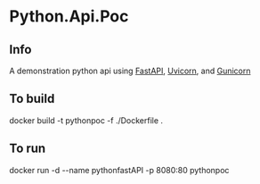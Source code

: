 # Python.Api.Poc

## Info
A demonstration python api using [FastAPI](https://fastapi.tiangolo.com), [Uvicorn](https://www.uvicorn.org), and [Gunicorn](https://docs.gunicorn.org)

## To build
docker build -t pythonpoc -f ./Dockerfile .

## To run
docker run -d --name pythonfastAPI -p 8080:80 pythonpoc
